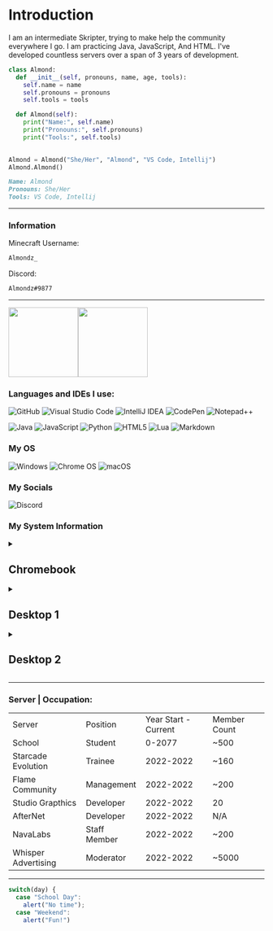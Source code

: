 <h1>Introduction</h1>
<p>I am an intermediate Skripter, trying to make help the community everywhere I go. I am practicing Java, JavaScript, And HTML. I've developed countless servers over a span of 3 years of development.</p>

```python
class Almond:
  def __init__(self, pronouns, name, age, tools):
	self.name = name
	self.pronouns = pronouns
	self.tools = tools

  def Almond(self):
	print("Name:", self.name)
	print("Pronouns:", self.pronouns)
	print("Tools:", self.tools)
	

Almond = Almond("She/Her", "Almond", "VS Code, Intellij")
Almond.Almond()
```
```md
Name: Almond
Pronouns: She/Her
Tools: VS Code, Intellij
```
<hr>
<h3>Information</h3>
Minecraft Username: 

```md
Almondz_
```

Discord: 

```md
Almondz#9877
```
<hr>
<a href="https://eldariadevelopment.github.io/Skript-LifeSteal//"><img height="137px" src="https://github-readme-stats.vercel.app/api?username=EldariaDevelopment&hide_title=true&hide_border=true&show_icons=true&include_all_commits=true&count_private=true&line_height=21&text_color=000&icon_color=000&bg_color=0,ea6161,141414,0b2128,0b2128&theme=graywhite" /><!-- wi*quL3fcV --><img height="137px" src="https://github-readme-stats.vercel.app/api/top-langs/?username=EldariaDevelopment&langs_count=4&hide_title=true&hide_border=true&text_color=000&icon_color=fff&bg_color=0,0b2128,0b2128,0b2128&theme=graywhite" /></a>
<h3>Languages and IDEs I use:</h3>

![GitHub](https://img.shields.io/badge/github-%23121011.svg?style=for-the-badge&logo=github&logoColor=white)
![Visual Studio Code](https://img.shields.io/badge/Visual%20Studio%20Code-0078d7.svg?style=for-the-badge&logo=visual-studio-code&logoColor=white)
![IntelliJ IDEA](https://img.shields.io/badge/IntelliJIDEA-000000.svg?style=for-the-badge&logo=intellij-idea&logoColor=white)
![CodePen](https://img.shields.io/badge/Codepen-000000?style=for-the-badge&logo=codepen&logoColor=white)
![Notepad++](https://img.shields.io/badge/Notepad++-90E59A.svg?style=for-the-badge&logo=notepad%2b%2b&logoColor=black)


![Java](https://img.shields.io/badge/java-%23ED8B00.svg?style=for-the-badge&logo=java&logoColor=white)
![JavaScript](https://img.shields.io/badge/javascript-%23323330.svg?style=for-the-badge&logo=javascript&logoColor=%23F7DF1E)
![Python](https://img.shields.io/badge/python-3670A0?style=for-the-badge&logo=python&logoColor=ffdd54)
![HTML5](https://img.shields.io/badge/html5-%23E34F26.svg?style=for-the-badge&logo=html5&logoColor=white)
![Lua](https://img.shields.io/badge/lua-%232C2D72.svg?style=for-the-badge&logo=lua&logoColor=white)
![Markdown](https://img.shields.io/badge/markdown-%23000000.svg?style=for-the-badge&logo=markdown&logoColor=white)

<h3>My OS</h3>

![Windows](https://img.shields.io/badge/Windows-0078D6?style=for-the-badge&logo=windows&logoColor=white)
![Chrome OS](https://img.shields.io/badge/chrome%20os-3d89fc?style=for-the-badge&logo=google%20chrome&logoColor=white)
![macOS](https://img.shields.io/badge/mac%20os-000000?style=for-the-badge&logo=macos&logoColor=F0F0F0)

<h3>My Socials</h3>

![Discord](https://img.shields.io/badge/Discord-%237289DA.svg?style=for-the-badge&logo=discord&logoColor=white)

<h3>My System Information</h3>
	<details>
		<summary>
			<h2>Chromebook</h2>
		</summary>
			<details>
				<summary>
					<h4>CPU</h4>
				</summary>
				<h5>Processor	Celeron N3060 / 1.6 GHz</h5>
			</details>
			<details>
				<summary>
					<h4>GPU</h4>
				</summary>
				<h5>Name	HD Graphics 400/</h5>
			</details>
			<details>
				<summary>
					<h4>RAM</h4>
				</summary>
				<h5>Installed Physical Memory (RAM)	4.0 GB</h5>
			</details>
			<details>
				<summary>
					<h4>System Model</h4>
				</summary>
				<h5>System Model	XPS 8940</h5>
			</details>
			<details>
				<summary>
					<h4>System Manufacturer</h4>
				</summary>
				<h5>System Manufacturer	Dell Inc.</h5>
			</details>
			<details>
				<summary>
					<h4>Storage</h4>
				</summary>
				<h5>Model	eMMC  Size	32 GB (34,359,738,368 bytes)</h5>
			</details>
	</details>
	<details>
		<summary>
			<h2>Desktop 1</h2>
		</summary>
			<details>
				<summary>
					<h4>CPU</h4>
				</summary>
				<h5>Processor	Intel(R) Core(TM) i5-10400 CPU @ 2.90GHz, 2904 Mhz, 6 Core(s), 12 Logical Processor(s)
				</h5>
			</details>
			<details>
				<summary>
					<h4>GPU</h4>
				</summary>
				<h5>Name	NVIDIA GeForce GTX 1660 Ti<br>Name	Intel(R) UHD Graphics 630</h5>
			</details>
			<details>
				<summary>
					<h4>RAM</h4>
				</summary>
				<h5>Installed Physical Memory (RAM)	16.0 GB</h5>
			</details>
			<details>
				<summary>
					<h4>System Model</h4>
				</summary>
				<h5>System Model	XPS 8940</h5>
			</details>
			<details>
				<summary>
					<h4>System Manufacturer</h4>
				</summary>
				<h5>System Manufacturer	Dell Inc.</h5>
			</details>
			<details>
				<summary>
					<h4>Storage</h4>
				</summary>
				<h5>Model	NVMe SHGP31-1000GM-2  Size	931.51 GB (1,000,202,273,280 bytes) <br> Model	TOSHIBA DT01ACA100 Size	931.51 GB (1,000,202,273,280 bytes)</h5>
			</details>
		</details>
	<details>
		<summary>
			<h2>Desktop 2</h2>
		</summary>
			<details>
				<summary>
					<h4>CPU</h4>
				</summary>
				<h5>Processor	Intel(R) Core(TM) i5-10400 CPU @ 2.90GHz, 2904 Mhz, 6 Core(s), 12 Logical Processor(s)
				</h5>
			</details>
			<details>
				<summary>
					<h4>GPU</h4>
				</summary>
				<h5>Name	NVIDIA GeForce GTX 1660 Ti<br>Name	Intel(R) UHD Graphics 630</h5>
			</details>
			<details>
				<summary>
					<h4>RAM</h4>
				</summary>
				<h5>Installed Physical Memory (RAM)	16.0 GB</h5>
			</details>
			<details>
				<summary>
					<h4>System Model</h4>
				</summary>
				<h5>System Model	XPS 8940</h5>
			</details>
			<details>
				<summary>
					<h4>System Manufacturer</h4>
				</summary>
				<h5>System Manufacturer	Dell Inc.</h5>
			</details>
			<details>
				<summary>
					<h4>Storage</h4>
				</summary>
				<h5>Model	NVMe SHGP31-1000GM-2  Size	931.51 GB (1,000,202,273,280 bytes) <br> Model	TOSHIBA DT01ACA100 Size	931.51 GB (1,000,202,273,280 bytes)</h5>
			</details>
	</details>
	
<hr>
<h3>Server | Occupation:</h3>
<table>
	<tr>
		<td>Server</td>
		<td>Position</td>
		<td>Year Start - Current</td>
		<td>Member Count</td>
	</tr>
		<tr>
		<td>School</td>
		<td>Student</td>
		<td>0-2077</td>
		<td>~500</td>
	</tr>
		<tr>
		<td>Starcade Evolution</td>
		<td>Trainee</td>
		<td>2022-2022</td>
		<td>~160</td>
	</tr>
		<tr>
		<td>Flame Community</td>
		<td>Management</td>
		<td>2022-2022</td>
		<td>~200</td>
	</tr>
		<tr>
		<td>Studio Grapthics</td>
		<td>Developer</td>
		<td>2022-2022</td>
		<td>20</td>
	</tr>
		<tr>
		<td>AfterNet</td>
		<td>Developer</td>
		<td>2022-2022</td>
		<td>N/A</td>
	</tr>  
	<tr>
		<td>NavaLabs</td>
		<td>Staff Member</td>
		<td>2022-2022</td>
		<td>~200</td>
	</tr>
		<tr>
		<td>Whisper Advertising</td>
		<td>Moderator</td>
		<td>2022-2022</td>
		<td>~5000</td>
	</tr>

		
</table>
<hr>

```js
switch(day) {
  case "School Day":
	alert("No time");
  case "Weekend":
	alert("Fun!")
```
